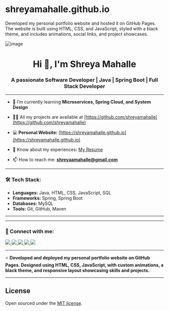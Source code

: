 # shreyamahalle.github.io
Developed my personal portfolio website and hosted it on GitHub Pages. The website is built using HTML, CSS, and JavaScript, styled with a black theme, and includes animations, social links, and project showcases.

![image](https://github.com/user-attachments/assets/37b0aa72-9054-47e2-b524-4f6dc54838b1)




<h1 align="center">Hi 👋, I'm Shreya Mahalle</h1>
<h3 align="center">A passionate Software Developer | Java | Spring Boot | Full Stack Developer</h3>

---

- 🌱 I’m currently learning **Microservices, Spring Cloud, and System Design**

- 👨‍💻 All my projects are available at [https://github.com/shreyamahalle](https://github.com/shreyamahalle)

- 💻 **Personal Website:** [https://shreyamahalle.github.io](https://shreyamahalle.github.io)

- 📄 Know about my experiences: [My Resume](https://drive.google.com/file/d/1UTueDGJnSO87wNbUubMNP1L53JAokO6l/view?usp=drivesdk)

- 📫 How to reach me: **shreyaamahalle@gmail.com**

---

### 🛠️ Tech Stack:

- **Languages:** Java, HTML, CSS, JavaScript, SQL  
- **Frameworks:** Spring, Spring Boot  
- **Databases:** MySQL  
- **Tools:** Git, GitHub, Maven  

---

---

### 🔗 Connect with me:

<p align="left">
  <a href="https://github.com/shreyamahalle" target="_blank">
    <img src="https://img.shields.io/badge/GitHub-181717?style=for-the-badge&logo=github&logoColor=white" />
  </a>
  <a href="https://www.linkedin.com/in/shreya-mahalle-254657176/" target="_blank">
    <img src="https://img.shields.io/badge/LinkedIn-0A66C2?style=for-the-badge&logo=linkedin&logoColor=white" />
  </a>
  <a href="https://x.com/shreyamahalle" target="_blank">
    <img src="https://img.shields.io/badge/X-000000?style=for-the-badge&logo=X&logoColor=white" />
  </a>
  <a href="https://www.instagram.com/shreyamahalle/" target="_blank">
    <img src="https://img.shields.io/badge/Instagram-E4405F?style=for-the-badge&logo=instagram&logoColor=white" />
  </a>
  <a href="https://www.facebook.com/shreyamahalle1/" target="_blank">
    <img src="https://img.shields.io/badge/Facebook-1877F2?style=for-the-badge&logo=facebook&logoColor=white" />
  </a>
</p>

---

⭐️ **Developed and deployed my personal portfolio website on GitHub Pages. Designed using HTML, CSS, JavaScript, with custom animations, a black theme, and responsive layout showcasing skills and projects.**

---



## License

Open sourced under the [MIT license](LICENSE.md).



